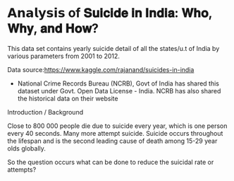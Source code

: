 # 𝗔𝗻𝗮𝗹𝘆𝘀𝗶𝘀 of 𝐒𝐮𝐢𝐜𝐢𝐝𝐞  𝐢𝐧 𝐈𝐧𝐝𝐢𝐚: 𝐖𝐡𝐨, 𝐖𝐡𝐲, 𝐚𝐧𝐝 𝐇𝐨𝐰?
This data set contains yearly suicide detail of all the states/u.t of India by various parameters from 2001 to 2012.

Data source:https://www.kaggle.com/rajanand/suicides-in-india
* National Crime Records Bureau (NCRB), Govt of India has shared this dataset under Govt. Open Data License - India.
NCRB has also shared the historical data on their website

Introduction / Background

Close to 800 000 people die due to suicide every year, which is one person every 40 seconds. Many more attempt suicide. Suicide occurs throughout the lifespan and is the second leading cause of death among 15-29 year olds globally.


So the question occurs what can be done to reduce the suicidal rate or attempts?
